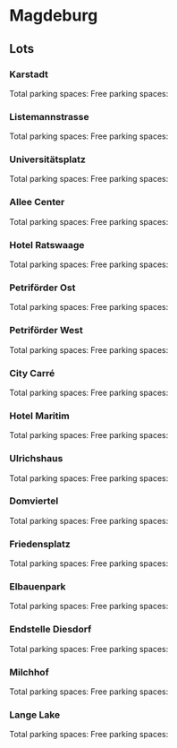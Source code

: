 # Magdeburg

## Lots

### Karstadt

Total parking spaces: <Value topic="parken-dd/parken-dd/Magdeburg/magdeburgkarstadt/total"/>
Free parking spaces: <Value topic="parken-dd/parken-dd/Magdeburg/magdeburgkarstadt/free"/>

### Listemannstrasse

Total parking spaces: <Value topic="parken-dd/parken-dd/Magdeburg/magdeburglistemannstrasse/total"/>
Free parking spaces: <Value topic="parken-dd/parken-dd/Magdeburg/magdeburglistemannstrasse/free"/>

### Universitätsplatz

Total parking spaces: <Value topic="parken-dd/parken-dd/Magdeburg/magdeburguniversitaetsplatz/total"/>
Free parking spaces: <Value topic="parken-dd/parken-dd/Magdeburg/magdeburguniversitaetsplatz/free"/>

### Allee Center

Total parking spaces: <Value topic="parken-dd/parken-dd/Magdeburg/magdeburgalleecenter/total"/>
Free parking spaces: <Value topic="parken-dd/parken-dd/Magdeburg/magdeburgalleecenter/free"/>

### Hotel Ratswaage

Total parking spaces: <Value topic="parken-dd/parken-dd/Magdeburg/magdeburghotelratswaage/total"/>
Free parking spaces: <Value topic="parken-dd/parken-dd/Magdeburg/magdeburghotelratswaage/free"/>

### Petriförder Ost

Total parking spaces: <Value topic="parken-dd/parken-dd/Magdeburg/magdeburgpetrifoerderost/total"/>
Free parking spaces: <Value topic="parken-dd/parken-dd/Magdeburg/magdeburgpetrifoerderost/free"/>

### Petriförder West

Total parking spaces: <Value topic="parken-dd/parken-dd/Magdeburg/magdeburgpetrifoerderwest/total"/>
Free parking spaces: <Value topic="parken-dd/parken-dd/Magdeburg/magdeburgpetrifoerderwest/free"/>

### City Carré

Total parking spaces: <Value topic="parken-dd/parken-dd/Magdeburg/magdeburgcitycarré/total"/>
Free parking spaces: <Value topic="parken-dd/parken-dd/Magdeburg/magdeburgcitycarré/free"/>

### Hotel Maritim

Total parking spaces: <Value topic="parken-dd/parken-dd/Magdeburg/magdeburghotelmaritim/total"/>
Free parking spaces: <Value topic="parken-dd/parken-dd/Magdeburg/magdeburghotelmaritim/free"/>

### Ulrichshaus

Total parking spaces: <Value topic="parken-dd/parken-dd/Magdeburg/magdeburgulrichshaus/total"/>
Free parking spaces: <Value topic="parken-dd/parken-dd/Magdeburg/magdeburgulrichshaus/free"/>

### Domviertel

Total parking spaces: <Value topic="parken-dd/parken-dd/Magdeburg/magdeburgdomviertel/total"/>
Free parking spaces: <Value topic="parken-dd/parken-dd/Magdeburg/magdeburgdomviertel/free"/>

### Friedensplatz

Total parking spaces: <Value topic="parken-dd/parken-dd/Magdeburg/magdeburgfriedensplatz/total"/>
Free parking spaces: <Value topic="parken-dd/parken-dd/Magdeburg/magdeburgfriedensplatz/free"/>

### Elbauenpark

Total parking spaces: <Value topic="parken-dd/parken-dd/Magdeburg/magdeburgelbauenpark/total"/>
Free parking spaces: <Value topic="parken-dd/parken-dd/Magdeburg/magdeburgelbauenpark/free"/>

### Endstelle Diesdorf

Total parking spaces: <Value topic="parken-dd/parken-dd/Magdeburg/magdeburgendstellediesdorf/total"/>
Free parking spaces: <Value topic="parken-dd/parken-dd/Magdeburg/magdeburgendstellediesdorf/free"/>

### Milchhof

Total parking spaces: <Value topic="parken-dd/parken-dd/Magdeburg/magdeburgmilchhof/total"/>
Free parking spaces: <Value topic="parken-dd/parken-dd/Magdeburg/magdeburgmilchhof/free"/>

### Lange Lake

Total parking spaces: <Value topic="parken-dd/parken-dd/Magdeburg/magdeburglangelake/total"/>
Free parking spaces: <Value topic="parken-dd/parken-dd/Magdeburg/magdeburglangelake/free"/>

